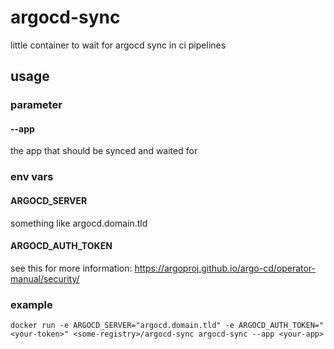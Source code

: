 # argocd-sync

little container to wait for argocd sync in ci pipelines

## usage

### parameter

#### --app

the app that should be synced and waited for

### env vars

#### ARGOCD_SERVER

something like argocd.domain.tld

#### ARGOCD_AUTH_TOKEN

see this for more information: https://argoproj.github.io/argo-cd/operator-manual/security/


### example

````
docker run -e ARGOCD_SERVER="argocd.domain.tld" -e ARGOCD_AUTH_TOKEN="<your-token>" <some-registry>/argocd-sync argocd-sync --app <your-app>
````
